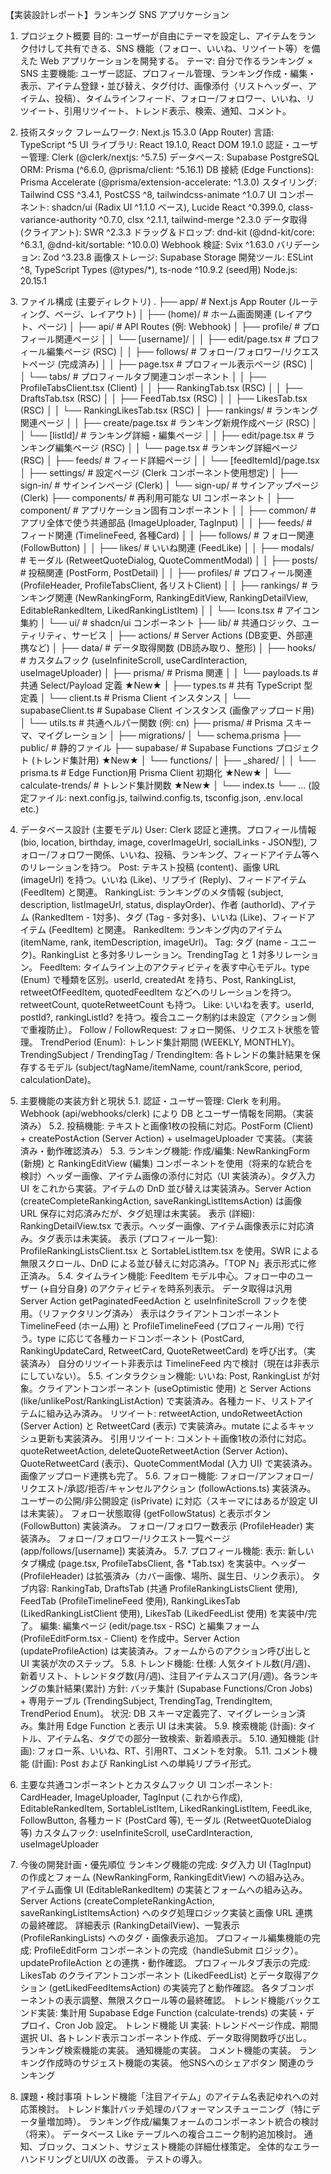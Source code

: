 【実装設計レポート】ランキング SNS アプリケーション

1. プロジェクト概要
目的: ユーザーが自由にテーマを設定し、アイテムをランク付けして共有できる、SNS 機能（フォロー、いいね、リツイート等）を備えた Web アプリケーションを開発する。
テーマ: 自分で作るランキング × SNS
主要機能: ユーザー認証、プロフィール管理、ランキング作成・編集・表示、アイテム登録・並び替え、タグ付け、画像添付（リストヘッダー、アイテム、投稿）、タイムラインフィード、フォロー/フォロワー、いいね、リツイート、引用リツイート、トレンド表示、検索、通知、コメント。

2. 技術スタック
フレームワーク: Next.js 15.3.0 (App Router)
言語: TypeScript ^5
UI ライブラリ: React 19.1.0, React DOM 19.1.0
認証・ユーザー管理: Clerk (@clerk/nextjs: ^5.7.5)
データベース: Supabase PostgreSQL
ORM: Prisma (^6.6.0, @prisma/client: ^5.16.1)
DB 接続 (Edge Functions): Prisma Accelerate (@prisma/extension-accelerate: ^1.3.0)
スタイリング: Tailwind CSS ^3.4.1, PostCSS ^8, tailwindcss-animate ^1.0.7
UI コンポーネント: shadcn/ui (Radix UI ^1.1.0 ベース), Lucide React ^0.399.0, class-variance-authority ^0.7.0, clsx ^2.1.1, tailwind-merge ^2.3.0
データ取得 (クライアント): SWR ^2.3.3
ドラッグ＆ドロップ: dnd-kit (@dnd-kit/core: ^6.3.1, @dnd-kit/sortable: ^10.0.0)
Webhook 検証: Svix ^1.63.0
バリデーション: Zod ^3.23.8
画像ストレージ: Supabase Storage
開発ツール: ESLint ^8, TypeScript Types (@types/*), ts-node ^10.9.2 (seed用)
Node.js: 20.15.1

3. ファイル構成 (主要ディレクトリ)
.
├── app/                      # Next.js App Router (ルーティング、ページ、レイアウト)
│   ├── (home)/             # ホーム画面関連 (レイアウト、ページ)
│   ├── api/                  # API Routes (例: Webhook)
│   ├── profile/              # プロフィール関連ページ
│   │   └── [username]/
│   │       ├── edit/page.tsx # プロフィール編集ページ (RSC)
│   │       ├── follows/      # フォロー/フォロワー/リクエストページ (完成済み)
│   │       ├── page.tsx      # プロフィール表示ページ (RSC)
│   │       └── tabs/         # プロフィールタブ関連コンポーネント
│   │           ├── ProfileTabsClient.tsx (Client)
│   │           ├── RankingTab.tsx (RSC)
│   │           ├── DraftsTab.tsx (RSC)
│   │           ├── FeedTab.tsx (RSC)
│   │           ├── LikesTab.tsx (RSC)
│   │           └── RankingLikesTab.tsx (RSC)
│   ├── rankings/             # ランキング関連ページ
│   │   ├── create/page.tsx # ランキング新規作成ページ (RSC)
│   │   └── [listId]/         # ランキング詳細・編集ページ
│   │       ├── edit/page.tsx # ランキング編集ページ (RSC)
│   │       └── page.tsx      # ランキング詳細ページ (RSC)
│   ├── feeds/                # フィード詳細ページ
│   │   └── [feedItemId]/page.tsx
│   ├── settings/             # 設定ページ (Clerk コンポーネント使用想定)
│   ├── sign-in/              # サインインページ (Clerk)
│   └── sign-up/              # サインアップページ (Clerk)
├── components/               # 再利用可能な UI コンポーネント
│   ├── component/            # アプリケーション固有コンポーネント
│   │   ├── common/           # アプリ全体で使う共通部品 (ImageUploader, TagInput)
│   │   ├── feeds/            # フィード関連 (TimelineFeed, 各種Card)
│   │   ├── follows/          # フォロー関連 (FollowButton)
│   │   ├── likes/            # いいね関連 (FeedLike)
│   │   ├── modals/           # モーダル (RetweetQuoteDialog, QuoteCommentModal)
│   │   ├── posts/            # 投稿関連 (PostForm, PostDetail)
│   │   ├── profiles/         # プロフィール関連 (ProfileHeader, ProfileTabsClient, 各リストClient)
│   │   ├── rankings/         # ランキング関連 (NewRankingForm, RankingEditView, RankingDetailView, EditableRankedItem, LikedRankingListItem)
│   │   └── Icons.tsx         # アイコン集約
│   └── ui/                   # shadcn/ui コンポーネント
├── lib/                      # 共通ロジック、ユーティリティ、サービス
│   ├── actions/              # Server Actions (DB変更、外部連携など)
│   ├── data/                 # データ取得関数 (DB読み取り、整形)
│   ├── hooks/                # カスタムフック (useInfiniteScroll, useCardInteraction, useImageUploader)
│   ├── prisma/               # Prisma 関連
│   │   └── payloads.ts       # 共通 Select/Payload 定義 ★New★
│   ├── types.ts              # 共有 TypeScript 型定義
│   └── client.ts             # Prisma Client インスタンス
│   └── supabaseClient.ts     # Supabase Client インスタンス (画像アップロード用)
│   └── utils.ts              # 共通ヘルパー関数 (例: cn)
├── prisma/                   # Prisma スキーマ、マイグレーション
│   ├── migrations/
│   └── schema.prisma
├── public/                   # 静的ファイル
├── supabase/                 # Supabase Functions プロジェクト (トレンド集計用) ★New★
│   └── functions/
│       ├── _shared/
│       │   └── prisma.ts     # Edge Function用 Prisma Client 初期化 ★New★
│       └── calculate-trends/ # トレンド集計関数 ★New★
│           └── index.ts
└── ... (設定ファイル: next.config.js, tailwind.config.ts, tsconfig.json, .env.local etc.)

4. データベース設計 (主要モデル)
User: Clerk 認証と連携。プロフィール情報 (bio, location, birthday, image, coverImageUrl, socialLinks - JSON型), フォロー/フォロワー関係、いいね、投稿、ランキング、フィードアイテム等へのリレーションを持つ。
Post: テキスト投稿 (content)、画像 URL (imageUrl) を持つ。いいね (Like)、リプライ (Reply)、フィードアイテム (FeedItem) と関連。
RankingList: ランキングのメタ情報 (subject, description, listImageUrl, status, displayOrder)、作者 (authorId)、アイテム (RankedItem - 1対多)、タグ (Tag - 多対多)、いいね (Like)、フィードアイテム (FeedItem) と関連。
RankedItem: ランキング内のアイテム (itemName, rank, itemDescription, imageUrl)。
Tag: タグ (name - ユニーク)。RankingList と多対多リレーション。TrendingTag と 1 対多リレーション。
FeedItem: タイムライン上のアクティビティを表す中心モデル。type (Enum) で種類を区別。userId, createdAt を持ち、Post, RankingList, retweetOfFeedItem, quotedFeedItem などへのリレーションを持つ。retweetCount, quoteRetweetCount も持つ。
Like: いいねを表す。userId, postId?, rankingListId? を持つ。複合ユニーク制約は未設定（アクション側で重複防止）。
Follow / FollowRequest: フォロー関係、リクエスト状態を管理。
TrendPeriod (Enum): トレンド集計期間 (WEEKLY, MONTHLY)。
TrendingSubject / TrendingTag / TrendingItem: 各トレンドの集計結果を保存するモデル (subject/tagName/itemName, count/rankScore, period, calculationDate)。

5. 主要機能の実装方針と現状
5.1. 認証・ユーザー管理: Clerk を利用。Webhook (api/webhooks/clerk) により DB とユーザー情報を同期。（実装済み）
5.2. 投稿機能: テキストと画像1枚の投稿に対応。PostForm (Client) + createPostAction (Server Action) + useImageUploader で実装。（実装済み・動作確認済み）
5.3. ランキング機能:
作成/編集: NewRankingForm (新規) と RankingEditView (編集) コンポーネントを使用（将来的な統合を検討）ヘッダー画像、アイテム画像の添付に対応（UI 実装済み）。タグ入力 UI をこれから実装。アイテムの DnD 並び替えは実装済み。Server Action (createCompleteRankingAction, saveRankingListItemsAction) は画像 URL 保存に対応済みだが、タグ処理は未実装。
表示 (詳細): RankingDetailView.tsx で表示。ヘッダー画像、アイテム画像表示に対応済み。タグ表示は未実装。
表示 (プロフィール一覧): ProfileRankingListsClient.tsx と SortableListItem.tsx を使用。SWR による無限スクロール、DnD による並び替えに対応済み。「TOP N」表示形式に修正済み。
5.4. タイムライン機能:
FeedItem モデル中心。フォロー中のユーザー (+自分自身) のアクティビティを時系列表示。
データ取得は汎用 Server Action getPaginatedFeedAction と useInfiniteScroll フックを使用。（リファクタリング済み）
表示はクライアントコンポーネント TimelineFeed (ホーム用) と ProfileTimelineFeed (プロフィール用) で行う。type に応じて各種カードコンポーネント (PostCard, RankingUpdateCard, RetweetCard, QuoteRetweetCard) を呼び出す。（実装済み）
自分のリツイート非表示は TimelineFeed 内で検討（現在は非表示にしていない）。
5.5. インタラクション機能:
いいね: Post, RankingList が対象。クライアントコンポーネント <FeedLike> (useOptimistic 使用) と Server Actions (like/unlikePost/RankingListAction) で実装済み。各種カード、リストアイテムに組み込み済み。
リツイート: retweetAction, undoRetweetAction (Server Action) と RetweetCard (表示) で実装済み。mutate によるキャッシュ更新も実装済み。
引用リツイート: コメント＋画像1枚の添付に対応。quoteRetweetAction, deleteQuoteRetweetAction (Server Action)、QuoteRetweetCard (表示)、QuoteCommentModal (入力 UI) で実装済み。画像アップロード連携も完了。
5.6. フォロー機能:
フォロー/アンフォロー/リクエスト/承認/拒否/キャンセルアクション (followActions.ts) 実装済み。
ユーザーの公開/非公開設定 (isPrivate) に対応（スキーマにはあるが設定 UI は未実装）。
フォロー状態取得 (getFollowStatus) と表示ボタン (FollowButton) 実装済み。
フォロー/フォロワー数表示 (ProfileHeader) 実装済み。
フォロー/フォロワー/リクエスト一覧ページ (app/follows/[username]) 実装済み。
5.7. プロフィール機能:
表示: 新しいタブ構成 (page.tsx, ProfileTabsClient, 各 *Tab.tsx) を実装中。ヘッダー (ProfileHeader) は拡張済み（カバー画像、場所、誕生日、リンク表示）。
タブ内容: RankingTab, DraftsTab (共通 ProfileRankingListsClient 使用), FeedTab (ProfileTimelineFeed 使用), RankingLikesTab (LikedRankingListClient 使用), LikesTab (LikedFeedList 使用) を実装中/完了。
編集: 編集ページ (edit/page.tsx - RSC) と編集フォーム (ProfileEditForm.tsx - Client) を作成中。Server Action (updateProfileAction) は実装済み。フォームからのアクション呼び出しと UI 実装が次のステップ。
5.8. トレンド機能:
仕様: 人気タイトル数(月/週)、新着リスト、トレンドタグ数(月/週)、注目アイテムスコア(月/週)。各ランキングの集計結果(累計)
方針: バッチ集計 (Supabase Functions/Cron Jobs) + 専用テーブル (TrendingSubject, TrendingTag, TrendingItem, TrendPeriod Enum)。
状況: DB スキーマ定義完了、マイグレーション済み。集計用 Edge Function と表示 UI は未実装。
5.9. 検索機能 (計画): タイトル、アイテム名、タグでの部分一致検索、新着順表示。
5.10. 通知機能 (計画): フォロー系、いいね、RT、引用RT、コメントを対象。
5.11. コメント機能 (計画): Post および RankingList への単純リプライ形式。

6. 主要な共通コンポーネントとカスタムフック
UI コンポーネント: CardHeader, ImageUploader, TagInput (これから作成), EditableRankedItem, SortableListItem, LikedRankingListItem, FeedLike, FollowButton, 各種カード (PostCard 等), モーダル (RetweetQuoteDialog 等)
カスタムフック: useInfiniteScroll, useCardInteraction, useImageUploader

7. 今後の開発計画・優先順位
ランキング機能の完成:
タグ入力 UI (TagInput) の作成とフォーム (NewRankingForm, RankingEditView) への組み込み。
アイテム画像 UI (EditableRankedItem) の実装とフォームへの組み込み。
Server Actions (createCompleteRankingAction, saveRankingListItemsAction) へのタグ処理ロジック実装と画像 URL 連携の最終確認。
詳細表示 (RankingDetailView)、一覧表示 (ProfileRankingLists) へのタグ・画像表示追加。
プロフィール編集機能の完成:
ProfileEditForm コンポーネントの完成（handleSubmit ロジック）。
updateProfileAction との連携・動作確認。
プロフィールタブ表示の完成:
LikesTab のクライアントコンポーネント (LikedFeedList) とデータ取得アクション (getLikedFeedItemsAction) の実装完了と動作確認。
各タブコンポーネントの表示調整、無限スクロール等の最終確認。
トレンド機能バックエンド実装: 集計用 Supabase Edge Function (calculate-trends) の実装・デプロイ、Cron Job 設定。
トレンド機能 UI 実装: トレンドページ作成、期間選択 UI、各トレンド表示コンポーネント作成、データ取得関数呼び出し。
ランキング検索機能の実装。
通知機能の実装。
コメント機能の実装。
ランキング作成時のサジェスト機能の実装。
他SNSへのシェアボタン
関連のランキング

8. 課題・検討事項
トレンド機能「注目アイテム」のアイテム名表記ゆれへの対応策検討。
トレンド集計バッチ処理のパフォーマンスチューニング（特にデータ量増加時）。
ランキング作成/編集フォームのコンポーネント統合の検討（将来）。
データベース Like テーブルへの複合ユニーク制約追加検討。
通知、ブロック、コメント、サジェスト機能の詳細仕様策定。
全体的なエラーハンドリングとUI/UX の改善。
テストの導入。
